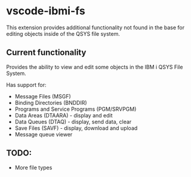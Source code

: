 # vscode-ibmi-fs

This extension provides additional functionality not found in the base for editing objects inside of the QSYS file system.

## Current functionality

Provides the ability to view and edit some objects in the IBM i QSYS File System.

Has support for:

* Message Files (MSGF)
* Binding Directories (BNDDIR)
* Programs and Service Programs (PGM/SRVPGM)
* Data Areas (DTAARA) - display and edit
* Data Queues (DTAQ) - display, send data, clear
* Save Files (SAVF) - display, download and upload
* Message queue viewer 
 

## TODO:

* More file types
